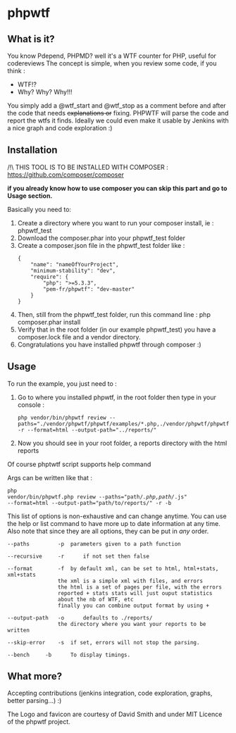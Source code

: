 phpwtf
======

What is it?
-----------

You know Pdepend, PHPMD? well it's a WTF counter for PHP, useful for codereviews
The concept is simple, when you review some code, if you think :
 - WTF!? 
 - Why? Why? Why!!! 

You simply add a @wtf_start and @wtf_stop as a comment before and after the code that needs ~~explanations or~~ fixing.
PHPWTF will parse the code and report the wtfs it finds.
Ideally we could even make it usable by Jenkins with a nice graph and code exploration :)


Installation
------------

/!\ THIS TOOL IS TO BE INSTALLED WITH COMPOSER : <https://github.com/composer/composer>

<strong>if you already know how to use composer you can skip this part and go to Usage section.</strong>

Basically you need to:

1.	Create a directory where you want to run your composer install, ie : phpwtf_test
2.	Download the composer.phar into your phpwtf_test folder
3.	Create a composer.json file in the phpwtf_test folder like : <br/>
	<pre><code>{
		"name": "nameOfYourProject",
		"minimum-stability": "dev",
		"require": {
			"php": ">=5.3.3",
			"pem-fr/phpwtf": "dev-master"
		}
	}</code></pre>
4.	Then, still from the phpwtf_test folder, run this command line : php composer.phar install
5. Verify that in the root folder (in our example phpwtf_test) you have a composer.lock file and a vendor directory.
6. Congratulations you have installed phpwtf through composer :)


Usage
-----

To run the example, you just need to :

1. Go to where you installed phpwtf, in the root folder then type in your console :<br/>
	<pre><code>php vendor/bin/phpwtf review --paths="./vendor/phpwtf/phpwtf/examples/*.php,./vendor/phpwtf/phpwtf/examples/*.js,./vendor/phpwtf/phpwtf/examples/*.html" -r --format=html --output-path="../reports/"</code></pre>
2. Now you should see in your root folder, a reports directory with the html reports

Of course phptwtf script supports help command

Args can be written like that :<br/>
	<pre><code>php vendor/bin/phpwtf.php review --paths="path/*.php,path/*.js" --format=html --output-path="path/to/reports/" -r -b</code></pre>

This list of options is non-exhaustive and can change anytime. You can use the help or list command to have more up to date information at any time. Also note that since they are all options, they can be put in *any* order.
 
	--paths         -p	parameters given to a path function

	--recursive 	-r  	if not set then false

	--format        -f	by default xml, can be set to html, html+stats, xml+stats
					the xml is a simple xml with files, and errors
					the html is a set of pages per file, with the errors
					reported + stats stats will just ouput statistics
					about the nb of WTF, etc
					finally you can combine output format by using +

	--output-path 	-o  	defaults to ./reports/
					the directory where you want your reports to be written
	
	--skip-error 	-s	if set, errors will not stop the parsing.

	--bench    	-b   	To display timings.


What more?
----------

Accepting contributions (jenkins integration, code exploration, graphs, better parsing...) :)

The Logo and favicon are courtesy of David Smith and under MIT Licence of the phpwtf project.
